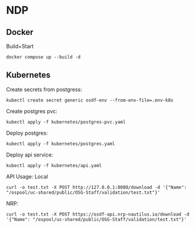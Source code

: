 # NDP

## Docker

Build+Start
```
docker compose up --build -d
```

## Kubernetes
Create secrets from postgress:
```
kubectl create secret generic osdf-env --from-env-file=.env-k8s
```

Create postgres pvc:
```
kubectl apply -f kubernetes/postgres-pvc.yaml
```

Deploy postgres:
```
kubectl apply -f kubernetes/postgres.yaml
```

Deploy api service:
```
kubectl apply -f kubernetes/api.yaml
```

API Usage:
Local
```
curl -o test.txt -X POST http://127.0.0.1:8080/download -d '{"Name": "/ospool/uc-shared/public/OSG-Staff/validation/test.txt"}'
```

NRP:
```
curl -o test.txt -X POST https://osdf-api.nrp-nautilus.io/download -d '{"Name": "/ospool/uc-shared/public/OSG-Staff/validation/test.txt"}'
```